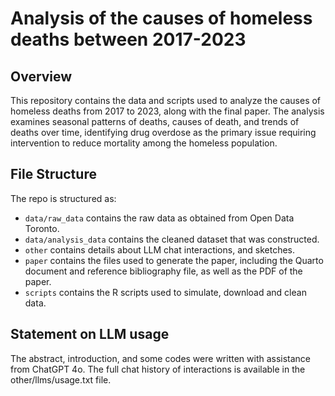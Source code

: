 # Analysis of the causes of homeless deaths between 2017-2023 
## Overview

This repository contains the data and scripts used to analyze the causes of homeless deaths from 2017 to 2023, along with the final paper. The analysis examines seasonal patterns of deaths, causes of death, and trends of deaths over time, identifying drug overdose as the primary issue requiring intervention to reduce mortality among the homeless population.

## File Structure

The repo is structured as:

-   `data/raw_data` contains the raw data as obtained from Open Data Toronto.
-   `data/analysis_data` contains the cleaned dataset that was constructed.
-   `other` contains details about LLM chat interactions, and sketches.
-   `paper` contains the files used to generate the paper, including the Quarto document and reference bibliography file, as well as the PDF of the paper. 
-   `scripts` contains the R scripts used to simulate, download and clean data.


## Statement on LLM usage

The abstract, introduction, and some codes were written with assistance from ChatGPT 4o. The full chat history of interactions is available in the other/llms/usage.txt file.
